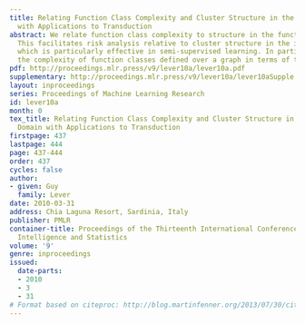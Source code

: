 ```yaml
---
title: Relating Function Class Complexity and Cluster Structure in the Function Domain
  with Applications to Transduction
abstract: We relate function class complexity to structure in the function domain.
  This facilitates risk analysis relative to cluster structure in the input space
  which is particularly effective in semi-supervised learning. In particular we quantify
  the complexity of function classes defined over a graph in terms of the graph structure.
pdf: http://proceedings.mlr.press/v9/lever10a/lever10a.pdf
supplementary: http://proceedings.mlr.press/v9/lever10a/lever10aSupple.pdf
layout: inproceedings
series: Proceedings of Machine Learning Research
id: lever10a
month: 0
tex_title: Relating Function Class Complexity and Cluster Structure in the Function
  Domain with Applications to Transduction
firstpage: 437
lastpage: 444
page: 437-444
order: 437
cycles: false
author:
- given: Guy
  family: Lever
date: 2010-03-31
address: Chia Laguna Resort, Sardinia, Italy
publisher: PMLR
container-title: Proceedings of the Thirteenth International Conference on Artificial
  Intelligence and Statistics
volume: '9'
genre: inproceedings
issued:
  date-parts:
  - 2010
  - 3
  - 31
# Format based on citeproc: http://blog.martinfenner.org/2013/07/30/citeproc-yaml-for-bibliographies/
---
```

